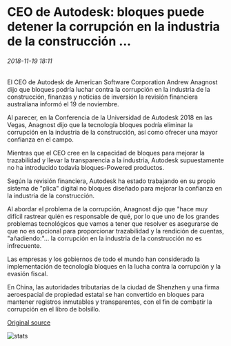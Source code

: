 # CEO de Autodesk: bloques puede detener la corrupción en la industria de la construcción ...

###### 2018-11-19 18:11

El CEO de Autodesk de American Software Corporation Andrew Anagnost dijo que bloques podría luchar contra la corrupción en la industria de la construcción, finanzas y noticias de inversión la revisión financiera australiana informó el 19 de noviembre.

Al parecer, en la Conferencia de la Universidad de Autodesk 2018 en las Vegas, Anagnost dijo que la tecnología bloques podría eliminar la corrupción en la industria de la construcción, así como ofrecer una mayor confianza en el campo.

Mientras que el CEO cree en la capacidad de bloques para mejorar la trazabilidad y llevar la transparencia a la industria, Autodesk supuestamente no ha introducido todavía bloques-Powered productos.

Según la revisión financiera, Autodesk ha estado trabajando en su propio sistema de "plica" digital no bloques diseñado para mejorar la confianza en la industria de la construcción.

Al abordar el problema de la corrupción, Anagnost dijo que "hace muy difícil rastrear quién es responsable de qué, por lo que uno de los grandes problemas tecnológicos que vamos a tener que resolver es asegurarse de que no es opcional para proporcionar trazabilidad y la rendición de cuentas, "añadiendo:"... la corrupción en la industria de la construcción no es infrecuente.

Las empresas y los gobiernos de todo el mundo han considerado la implementación de tecnología bloques en la lucha contra la corrupción y la evasión fiscal.

En China, las autoridades tributarias de la ciudad de Shenzhen y una firma aeroespacial de propiedad estatal se han convertido en bloques para mantener registros inmutables y transparentes, con el fin de combatir la corrupción en el libro de bolsillo.

[Original source](https://cointelegraph.com/news/autodesk-ceo-blockchain-can-stem-corruption-in-construction-industry)

![stats](https://c.statcounter.com/11760860/0/a89fa40b/1/ "stats")